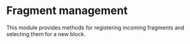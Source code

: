 # Fragment management

This module provides methods for registering incoming fragments and selecting
them for a new block.
